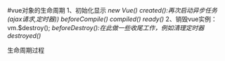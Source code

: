 #vue对象的生命周期
1、初始化显示
*new Vue()*
*created():再次启动异步任务(ajax请求,定时器))*
*beforeCompile()*
*compiled()*
*ready()*
2、销毁vue实例：vm.$destroy();
    *beforeDestroy():在此做一些收尾工作，例如清理定时器*
    *destroyed()*


生命周期过程